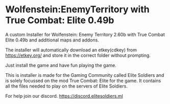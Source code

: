 # Wolfenstein:EnemyTerritory with True Combat: Elite 0.49b
A custom Installer for Wolfenstein: Enemy Territory 2.60b with True Combat Elite 0.49b and additional maps and addons.

The installer will automatically download an etkey(cdkey) from https://etkey.org/ and store it in the correct folder without prompting.

Just install the game and have fun playing the game.

This is installer is made for the Gaming Community called Elite Soldiers and is solely focussed on the mod True Combat: Elite for the game.
It contains all the files needed to play on the servers of Elite Soldiers.

For help join our discord. https://discord.elitesoldiers.ml
